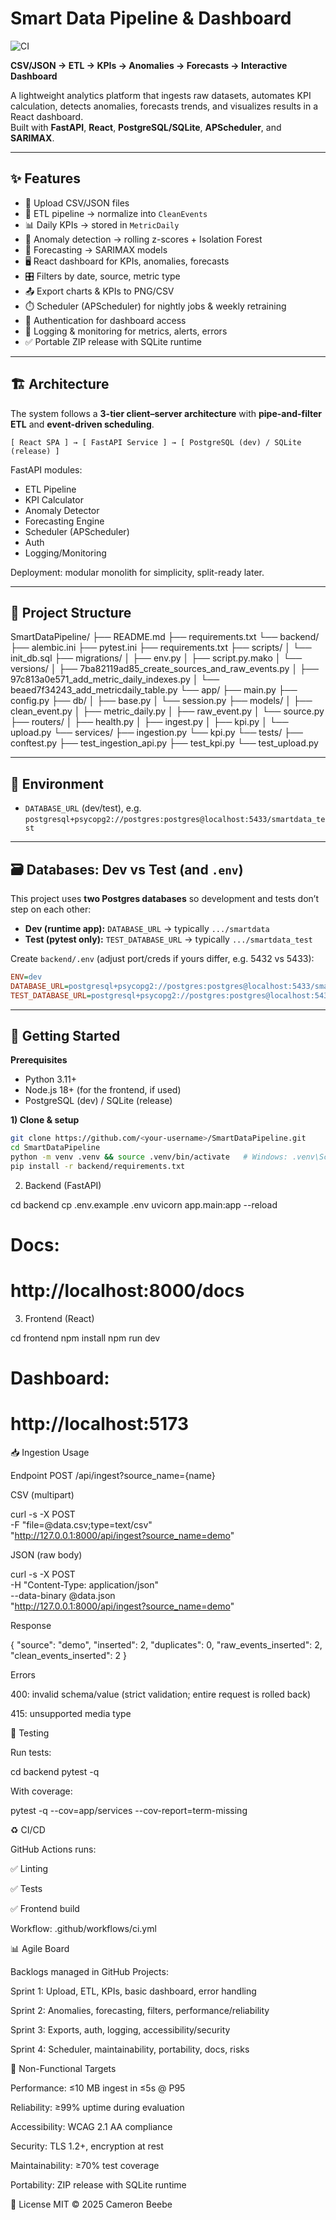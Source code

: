 # Smart Data Pipeline & Dashboard

![CI](https://github.com/fencingbuddha/SmartDataPipeline/actions/workflows/ci.yml/badge.svg?branch=main)

**CSV/JSON → ETL → KPIs → Anomalies → Forecasts → Interactive Dashboard**

A lightweight analytics platform that ingests raw datasets, automates KPI calculation, detects anomalies, forecasts trends, and visualizes results in a React dashboard.  
Built with **FastAPI**, **React**, **PostgreSQL/SQLite**, **APScheduler**, and **SARIMAX**.

---

## ✨ Features

- 📂 Upload CSV/JSON files  
- 🧹 ETL pipeline → normalize into `CleanEvents`  
- 📊 Daily KPIs → stored in `MetricDaily`  
- 🚨 Anomaly detection → rolling z-scores + Isolation Forest  
- 🔮 Forecasting → SARIMAX models  
- 🖥️ React dashboard for KPIs, anomalies, forecasts  
- 🎛️ Filters by date, source, metric type  
- 📤 Export charts & KPIs to PNG/CSV  
- ⏱️ Scheduler (APScheduler) for nightly jobs & weekly retraining  
- 🔐 Authentication for dashboard access  
- 📜 Logging & monitoring for metrics, alerts, errors  
- ✅ Portable ZIP release with SQLite runtime  

---

## 🏗️ Architecture

The system follows a **3-tier client–server architecture** with **pipe-and-filter ETL** and **event-driven scheduling**.

`[ React SPA ] → [ FastAPI Service ] → [ PostgreSQL (dev) / SQLite (release) ]`

FastAPI modules:
- ETL Pipeline
- KPI Calculator
- Anomaly Detector
- Forecasting Engine
- Scheduler (APScheduler)
- Auth
- Logging/Monitoring

Deployment: modular monolith for simplicity, split-ready later.

---

## 📂 Project Structure
SmartDataPipeline/
├── README.md
├── requirements.txt
      └── backend/
├── alembic.ini
├── pytest.ini
├── requirements.txt
├── scripts/
│     └── init_db.sql
├── migrations/
│      ├── env.py
│      ├── script.py.mako
│      └── versions/
│             ├── 7ba82119ad85_create_sources_and_raw_events.py
│             ├── 97c813a0e571_add_metric_daily_indexes.py
│             └── beaed7f34243_add_metricdaily_table.py
└── app/
├── main.py
├── config.py
├── db/
│     ├── base.py
│     └── session.py
├── models/
│     ├── clean_event.py
│     ├── metric_daily.py
│     ├── raw_event.py
│     └── source.py
├── routers/
│     ├── health.py
│     ├── ingest.py
│     ├── kpi.py
│     └── upload.py
└── services/
    ├── ingestion.py
    └── kpi.py
    └── tests/
    ├── conftest.py
    ├── test_ingestion_api.py
    ├── test_kpi.py
    └── test_upload.py

---

## 🌱 Environment

- `DATABASE_URL` (dev/test), e.g.  
  `postgresql+psycopg2://postgres:postgres@localhost:5433/smartdata_test`

---

## 🗃️ Databases: Dev vs Test (and `.env`)

This project uses **two Postgres databases** so development and tests don’t step on each other:

- **Dev (runtime app):** `DATABASE_URL` → typically `.../smartdata`
- **Test (pytest only):** `TEST_DATABASE_URL` → typically `.../smartdata_test`

Create `backend/.env` (adjust port/creds if yours differ, e.g. 5432 vs 5433):

```ini
ENV=dev
DATABASE_URL=postgresql+psycopg2://postgres:postgres@localhost:5433/smartdata
TEST_DATABASE_URL=postgresql+psycopg2://postgres:postgres@localhost:5433/smartdata_test
```
---

## 🚀 Getting Started

**Prerequisites**
- Python 3.11+
- Node.js 18+ (for the frontend, if used)
- PostgreSQL (dev) / SQLite (release)

**1) Clone & setup**
```bash
git clone https://github.com/<your-username>/SmartDataPipeline.git
cd SmartDataPipeline
python -m venv .venv && source .venv/bin/activate   # Windows: .venv\Scripts\activate
pip install -r backend/requirements.txt
```
2) Backend (FastAPI)

cd backend
cp .env.example .env
uvicorn app.main:app --reload
# Docs:
# http://localhost:8000/docs


3) Frontend (React)

cd frontend
npm install
npm run dev
# Dashboard:
# http://localhost:5173

📥 Ingestion Usage

Endpoint
POST /api/ingest?source_name={name}

CSV (multipart)

curl -s -X POST \
  -F "file=@data.csv;type=text/csv" \
  "http://127.0.0.1:8000/api/ingest?source_name=demo"


JSON (raw body)

curl -s -X POST \
  -H "Content-Type: application/json" \
  --data-binary @data.json \
  "http://127.0.0.1:8000/api/ingest?source_name=demo"


Response

{
  "source": "demo",
  "inserted": 2,
  "duplicates": 0,
  "raw_events_inserted": 2,
  "clean_events_inserted": 2
}


Errors

400: invalid schema/value (strict validation; entire request is rolled back)

415: unsupported media type

🧪 Testing

Run tests:

cd backend
pytest -q


With coverage:

pytest -q --cov=app/services --cov-report=term-missing

♻️ CI/CD

GitHub Actions runs:

✅ Linting

✅ Tests

✅ Frontend build

Workflow: .github/workflows/ci.yml

📊 Agile Board

Backlogs managed in GitHub Projects:

Sprint 1: Upload, ETL, KPIs, basic dashboard, error handling

Sprint 2: Anomalies, forecasting, filters, performance/reliability

Sprint 3: Exports, auth, logging, accessibility/security

Sprint 4: Scheduler, maintainability, portability, docs, risks

🔐 Non-Functional Targets

Performance: ≤10 MB ingest in ≤5s @ P95

Reliability: ≥99% uptime during evaluation

Accessibility: WCAG 2.1 AA compliance

Security: TLS 1.2+, encryption at rest

Maintainability: ≥70% test coverage

Portability: ZIP release with SQLite runtime

📜 License
MIT © 2025 Cameron Beebe
